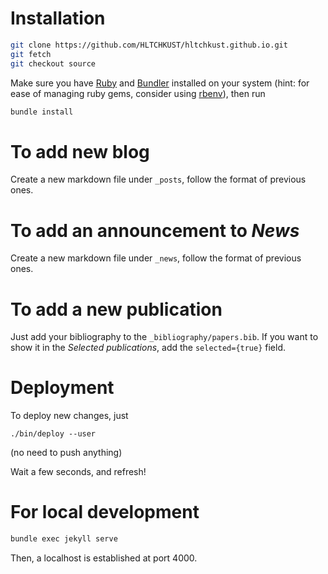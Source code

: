 # Installation

```bash
git clone https://github.com/HLTCHKUST/hltchkust.github.io.git
git fetch
git checkout source
```

Make sure you have [Ruby](https://www.ruby-lang.org/en/downloads/) and [Bundler](https://bundler.io/) installed on your system (hint: for ease of managing ruby gems, consider using [rbenv](https://github.com/rbenv/rbenv)), then run

```bash
bundle install
```

# To add new blog

Create a new markdown file under `_posts`, follow the format of previous ones.

# To add an announcement to *News*

Create a new markdown file under `_news`, follow the format of previous ones.

# To add a new publication

Just add your bibliography to the `_bibliography/papers.bib`. If you want to show it in the *Selected publications*, add the `selected={true}` field.

# Deployment

To deploy new changes, just

`./bin/deploy --user`

(no need to push anything)

Wait a few seconds, and refresh!

# For local development

```bash
bundle exec jekyll serve
```

Then, a localhost is established at port 4000.
